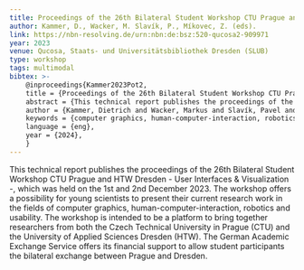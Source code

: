 ```yaml
---
title: Proceedings of the 26th Bilateral Student Workshop CTU Prague and HTW Dresden - User Interfaces & Visualization
author: Kammer, D., Wacker, M. Slavík, P., Míkovec, Z. (eds).
link: https://nbn-resolving.de/urn:nbn:de:bsz:520-qucosa2-909971
year: 2023
venue: Qucosa, Staats- und Universitätsbibliothek Dresden (SLUB)
type: workshop
tags: multimodal
bibtex: >-
    @inproceedings{Kammer2023Pot2,
    title = {Proceedings of the 26th Bilateral Student Workshop CTU Prague and HTW Dresden - User Interfaces & Visualization},
    abstract = {This technical report publishes the proceedings of the 26th Bilateral Student Workshop CTU Prague and HTW Dresden - User Interfaces & Visualization -, which was held on the 1st and 2nd December 2023. The workshop offers a possibility for young scientists to present their current research work in the fields of computer graphics, human-computer-interaction, robotics and usability. The workshop is intended to be a platform to bring together researchers from both the Czech Technical University in Prague (CTU) and the University of Applied Sciences Dresden (HTW). The German Academic Exchange Service offers its financial support to allow student participants the bilateral exchange between Prague and Dresden.},
    author = {Kammer, Dietrich and Wacker, Markus and Slavík, Pavel and Míkovec, Zdeněk},
    keywords = {computer graphics, human-computer-interaction, robotics, usability;Computergrafik, Mensch-Computer-Interaktion, Robotik, Usability},
    language = {eng},
    year = {2024},
    }
---
```

This technical report publishes the proceedings of the 26th Bilateral Student Workshop CTU Prague and HTW Dresden - User Interfaces & Visualization -, which was held on the 1st and 2nd December 2023. The workshop offers a possibility for young scientists to present their current research work in the fields of computer graphics, human-computer-interaction, robotics and usability. The workshop is intended to be a platform to bring together researchers from both the Czech Technical University in Prague (CTU) and the University of Applied Sciences Dresden (HTW). The German Academic Exchange Service offers its financial support to allow student participants the bilateral exchange between Prague and Dresden.